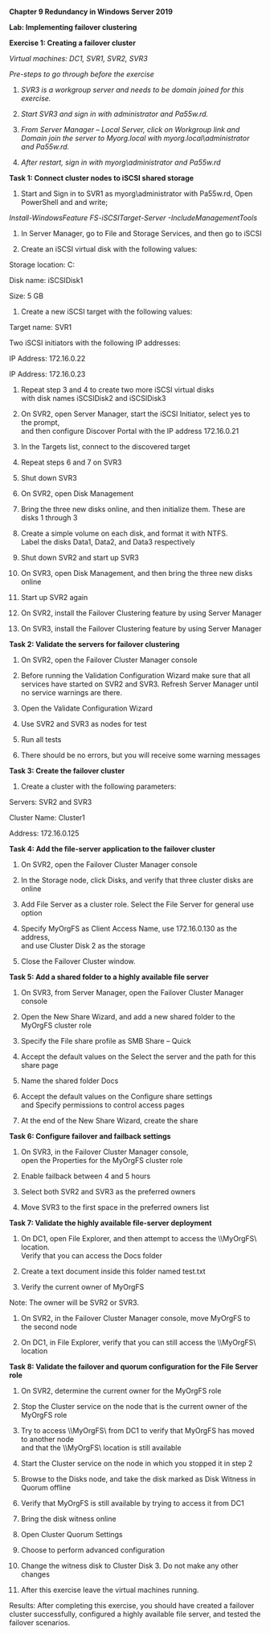 **Chapter 9 Redundancy in Windows Server 2019**

**Lab: Implementing failover clustering**

**Exercise 1: Creating a failover cluster**

*Virtual machines: DC1, SVR1, SVR2, SVR3*

*Pre-steps to go through before the exercise*

1.  *SVR3 is a workgroup server and needs to be domain joined for this
    exercise.*

2.  *Start SVR3 and sign in with administrator and Pa55w.rd.*

3.  *From Server Manager – Local Server, click on Workgroup link and Domain join
    the server to Myorg.local with myorg.local\\administrator and Pa55w.rd.*

4.  *After restart, sign in with myorg\\administrator and Pa55w.rd*

**Task 1: Connect cluster nodes to iSCSI shared storage**

1.  Start and Sign in to SVR1 as myorg\\administrator with Pa55w.rd, Open
    PowerShell and and write;

*Install-WindowsFeature FS-iSCSITarget-Server -IncludeManagementTools*

1.  In Server Manager, go to File and Storage Services, and then go to iSCSI

2.  Create an iSCSI virtual disk with the following values:

Storage location: C:

Disk name: iSCSIDisk1

Size: 5 GB

1.  Create a new iSCSI target with the following values:

Target name: SVR1

Two iSCSI initiators with the following IP addresses:

IP Address: 172.16.0.22

IP Address: 172.16.0.23

1.  Repeat step 3 and 4 to create two more iSCSI virtual disks  
    with disk names iSCSIDisk2 and iSCSIDisk3

2.  On SVR2, open Server Manager, start the iSCSI Initiator, select yes to the
    prompt,  
    and then configure Discover Portal with the IP address 172.16.0.21

3.  In the Targets list, connect to the discovered target

4.  Repeat steps 6 and 7 on SVR3

5.  Shut down SVR3

6.  On SVR2, open Disk Management

7.  Bring the three new disks online, and then initialize them. These are disks
    1 through 3

8.  Create a simple volume on each disk, and format it with NTFS.  
    Label the disks Data1, Data2, and Data3 respectively

9.  Shut down SVR2 and start up SVR3

10. On SVR3, open Disk Management, and then bring the three new disks online

11. Start up SVR2 again

12. On SVR2, install the Failover Clustering feature by using Server Manager

13. On SVR3, install the Failover Clustering feature by using Server Manager

  
**Task 2: Validate the servers for failover clustering**

1.  On SVR2, open the Failover Cluster Manager console

2.  Before running the Validation Configuration Wizard make sure that all
    services have started on SVR2 and SVR3. Refresh Server Manager until no
    service warnings are there.

3.  Open the Validate Configuration Wizard

4.  Use SVR2 and SVR3 as nodes for test

5.  Run all tests

6.  There should be no errors, but you will receive some warning messages

**Task 3: Create the failover cluster**

1.  Create a cluster with the following parameters:

Servers: SVR2 and SVR3

Cluster Name: Cluster1

Address: 172.16.0.125

**Task 4: Add the file-server application to the failover cluster**

1.  On SVR2, open the Failover Cluster Manager console

2.  In the Storage node, click Disks, and verify that three cluster disks are
    online

3.  Add File Server as a cluster role. Select the File Server for general use
    option

4.  Specify MyOrgFS as Client Access Name, use 172.16.0.130 as the address,  
    and use Cluster Disk 2 as the storage

5.  Close the Failover Cluster window.

**Task 5: Add a shared folder to a highly available file server**

1.  On SVR3, from Server Manager, open the Failover Cluster Manager console

2.  Open the New Share Wizard, and add a new shared folder to the MyOrgFS
    cluster role

3.  Specify the File share profile as SMB Share – Quick

4.  Accept the default values on the Select the server and the path for this
    share page

5.  Name the shared folder Docs

6.  Accept the default values on the Configure share settings  
    and Specify permissions to control access pages

7.  At the end of the New Share Wizard, create the share

**Task 6: Configure failover and failback settings**

1.  On SVR3, in the Failover Cluster Manager console,  
    open the Properties for the MyOrgFS cluster role

2.  Enable failback between 4 and 5 hours

3.  Select both SVR2 and SVR3 as the preferred owners

4.  Move SVR3 to the first space in the preferred owners list

**Task 7: Validate the highly available file-server deployment**

1.  On DC1, open File Explorer, and then attempt to access the \\\\MyOrgFS\\
    location.  
    Verify that you can access the Docs folder

2.  Create a text document inside this folder named test.txt

3.  Verify the current owner of MyOrgFS

Note: The owner will be SVR2 or SVR3.

1.  On SVR2, in the Failover Cluster Manager console, move MyOrgFS to the second
    node

2.  On DC1, in File Explorer, verify that you can still access the \\\\MyOrgFS\\
    location

**Task 8: Validate the failover and quorum configuration for the File Server
role**

1.  On SVR2, determine the current owner for the MyOrgFS role

2.  Stop the Cluster service on the node that is the current owner of the
    MyOrgFS role

3.  Try to access \\\\MyOrgFS\\ from DC1 to verify that MyOrgFS has moved to
    another node  
    and that the \\\\MyOrgFS\\ location is still available

4.  Start the Cluster service on the node in which you stopped it in step 2

5.  Browse to the Disks node, and take the disk marked as Disk Witness in Quorum
    offline

6.  Verify that MyOrgFS is still available by trying to access it from DC1

7.  Bring the disk witness online

8.  Open Cluster Quorum Settings

9.  Choose to perform advanced configuration

10. Change the witness disk to Cluster Disk 3. Do not make any other changes

11. After this exercise leave the virtual machines running.

Results: After completing this exercise, you should have created a failover
cluster successfully, configured a highly available file server, and tested the
failover scenarios.
